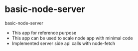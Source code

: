 # basic-node-server
basic-node-server

* This app for reference purpose
* This app can be used to scale node app with minimal code
* Implemented server side api calls with node-fetch 